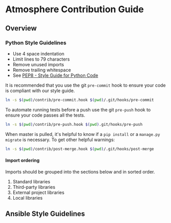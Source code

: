 # Atmosphere Contribution Guide

## Overview

### Python Style Guidelines

- Use 4 space indentation
- Limit lines to 79 characters
- Remove unused imports
- Remove trailing whitespace
- See [PEP8 - Style Guide for Python Code](https://www.python.org/dev/peps/pep-0008/)

It is recommended that you use the git `pre-commit` hook to ensure your code
is compliant with our style guide.

```bash
ln -s $(pwd)/contrib/pre-commit.hook $(pwd)/.git/hooks/pre-commit
```

To automate running tests before a push use the git `pre-push` hook to ensure
your code passes all the tests.

```bash
ln -s $(pwd)/contrib/pre-push.hook $(pwd).git/hooks/pre-push
```

When master is pulled, it's helpful to know if a `pip install` or a `manage.py
migrate` is necessary. To get other helpful warnings:

```bash
ln -s $(pwd)/contrib/post-merge.hook $(pwd)/.git/hooks/post-merge
```

#### Import ordering
Imports should be grouped into the sections below and in sorted order.

1. Standard libraries
2. Third-party libraries
3. External project libraries
4. Local libraries

## Ansible Style Guidelines
